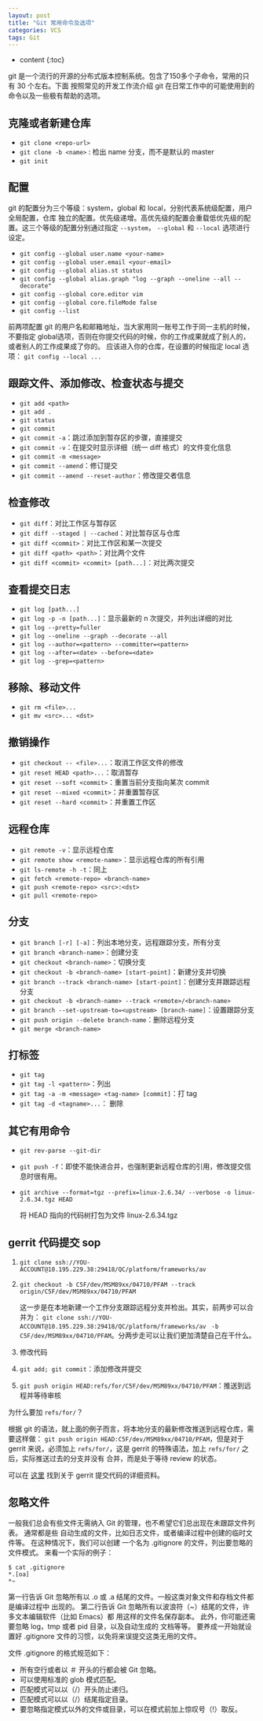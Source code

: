```yaml
---
layout: post
title: "Git 常用命令及选项"
categories: VCS
tags: Git
---
```


* content
{:toc}

git 是一个流行的开源的分布式版本控制系统。包含了150多个子命令，常用的只有 30 个左右。下面
按照常见的开发工作流介绍 git 在日常工作中的可能使用到的命令以及一些极有帮助的选项。




克隆或者新建仓库
--------------
+ `git clone <repo-url>`
+ `git clone -b <name>` : 检出 name 分支，而不是默认的 master
+ `git init`

配置
--------
git 的配置分为三个等级：system，global 和 local，分别代表系统级配置，用户全局配置，仓库
独立的配置。优先级递增。高优先级的配置会重载低优先级的配置。这三个等级的配置分别通过指定
`--system`， `--global` 和 `--local` 选项进行设定。

+ `git config --global user.name <your-name>`
+ `git config --global user.email <your-email>`     
+ `git config --global alias.st status`
+ `git config --global alias.graph "log --graph --oneline --all --decorate"`
+ `git config --global core.editor vim`
+ `git config --global core.fileMode false`
+ `git config --list`

前两项配置 git 的用户名和邮箱地址，当大家用同一账号工作于同一主机的时候，不要指定
global选项，否则在你提交代码的时候，你的工作成果就成了别人的，或者别人的工作成果成了你的。
应该进入你的仓库，在设置的时候指定 local 选项： `git config --local ...`

跟踪文件、添加修改、检查状态与提交
---------------------
+ `git add <path>`
+ `git add .`
+ `git status`
+ `git commit`
+ `git commit -a`：跳过添加到暂存区的步骤，直接提交
+ `git commit -v`：在提交时显示详细（统一 diff 格式）的文件变化信息
+ `git commit -m <message>`
+ `git commit --amend`：修订提交
+ `git commit --amend --reset-author`：修改提交者信息

检查修改
-------
+ `git diff`：对比工作区与暂存区
+ `git diff --staged | --cached`：对比暂存区与仓库
+ `git diff <commit>`：对比工作区和某一次提交
+ `git diff <path> <path>`：对比两个文件
+ `git diff <commit> <commit> [path...]`：对比两次提交

查看提交日志
-------
+ `git log [path...]`
+ `git log -p -n [path...]`：显示最新的 n 次提交，并列出详细的对比
+ `git log --pretty=fuller`
+ `git log --oneline --graph --decorate --all`
+ `git log --author=<pattern> --committer=<pattern>`
+ `git log --after=<date> --before=<date>`
+ `git log --grep=<pattern>`

移除、移动文件
-------
+ `git rm <file>...`
+ `git mv <src>... <dst>`

撤销操作
-------
+ `git checkout -- <file>...`：取消工作区文件的修改
+ `git reset HEAD <path>...`：取消暂存
+ `git reset --soft <commit>`：重置当前分支指向某次 commit
+ `git reset --mixed <commit>`：并重置暂存区
+ `git reset --hard <commit>`：并重置工作区

远程仓库
-------
+ `git remote -v`：显示远程仓库
+ `git remote show <remote-name>`：显示远程仓库的所有引用
+ `git ls-remote -h -t`：同上
+ `git fetch <remote-repo> <branch-name>`
+ `git push <remote-repo> <src>:<dst>`
+ `git pull <remote-repo>`

分支
---
+ `git branch [-r] [-a]`：列出本地分支，远程跟踪分支，所有分支
+ `git branch <branch-name>`：创建分支
+ `git checkout <branch-name>`：切换分支
+ `git checkout -b <branch-name> [start-point]`：新建分支并切换
+ `git branch --track <branch-name> [start-point]`：创建分支并跟踪远程分支
+ `git checkout -b <branch-name> --track <remote>/<branch-name>`
+ `git branch --set-upstream-to=<upstream> [branch-name]`：设置跟踪分支
+ `git push origin --delete branch-name`：删除远程分支
+ `git merge <branch-name>`

打标签
-----
+ `git tag`
+ `git tag -l <pattern>`：列出
+ `git tag -a -m <message> <tag-name> [commit]`：打 tag
+ `git tag -d <tagname>...`： 删除

其它有用命令
----------
+ `git rev-parse --git-dir`
+ `git push -f`：即使不能快进合并，也强制更新远程仓库的引用，修改提交信息时很有用。
+ `git archive --format=tgz --prefix=linux-2.6.34/ --verbose -o linux-2.6.34.tgz HEAD`

	将 HEAD 指向的代码树打包为文件 linux-2.6.34.tgz

gerrit 代码提交 sop
------------------
1. `git clone ssh://YOU-ACCOUNT@10.195.229.38:29418/QC/platform/frameworks/av`
2. `git checkout -b C5F/dev/MSM89xx/04710/PFAM --track origin/C5F/dev/MSM89xx/04710/PFAM`

    这一步是在本地新建一个工作分支跟踪远程分支并检出。其实，前两步可以合并为：
    `git clone ssh://YOU-ACCOUNT@10.195.229.38:29418/QC/platform/frameworks/av`
    ` -b C5F/dev/MSM89xx/04710/PFAM`。分两步走可以让我们更加清楚自己在干什么。

3. 修改代码
4. `git add; git commit`：添加修改并提交
5. `git push origin HEAD:refs/for/C5F/dev/MSM89xx/04710/PFAM`：推送到远程并等待审核

为什么要加 `refs/for/`？

根据 git 的语法，就上面的例子而言，将本地分支的最新修改推送到远程仓库，需要这样做：
`git push origin HEAD:C5F/dev/MSM89xx/04710/PFAM`，但是对于 gerrit 来说，必须加上
`refs/for/`，这是 gerrit 的特殊语法，加上 `refs/for/` 之后，实际推送过去的分支并没有
合并，而是处于等待 review 的状态。

可以在 [这里](http://10.195.229.38/Documentation/user-upload.html) 找到关于 gerrit
提交代码的详细资料。


忽略文件
-------
一般我们总会有些文件无需纳入 Git 的管理，也不希望它们总出现在未跟踪文件列表。 通常都是些
自动生成的文件，比如日志文件，或者编译过程中创建的临时文件等。 在这种情况下，我们可以创建
一个名为 .gitignore 的文件，列出要忽略的文件模式。 来看一个实际的例子：

    $ cat .gitignore
    *.[oa]
    *~

第一行告诉 Git 忽略所有以 .o 或 .a 结尾的文件。一般这类对象文件和存档文件都是编译过程中
出现的。 第二行告诉 Git 忽略所有以波浪符（~）结尾的文件，许多文本编辑软件（比如 Emacs）都
用这样的文件名保存副本。 此外，你可能还需要忽略 log，tmp 或者 pid 目录，以及自动生成的
文档等等。 要养成一开始就设置好 .gitignore 文件的习惯，以免将来误提交这类无用的文件。

文件 .gitignore 的格式规范如下：

+ 所有空行或者以 ＃ 开头的行都会被 Git 忽略。
+ 可以使用标准的 glob 模式匹配。
+ 匹配模式可以以（/）开头防止递归。
+ 匹配模式可以以（/）结尾指定目录。
+ 要忽略指定模式以外的文件或目录，可以在模式前加上惊叹号（!）取反。
